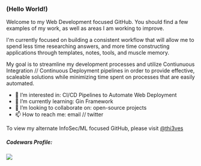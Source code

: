 ### (Hello World!)

Welcome to my Web Development focused GitHub.  You should find a few examples of my work, as well as areas I am working to improve.

I'm currently focused on building a consistent workflow that will allow me to spend less time researching answers, and more time constructing applications through templates, notes, tools, and muscle memory.

My goal is to streamline my development processes and utilize Contiunuous Integration // Continuous Deployment pipelines in order to provide effective, scaleable solutions while minimizing time spent on processes that are easily automated.

- 👀 I’m interested in: CI/CD Pipelines to Automate Web Deployment
- 🌱 I’m currently learning: Gin Framework
- 💞️ I’m looking to collaborate on: open-source projects
- 📫 How to reach me: email // twitter

To view my alternate InfoSec/ML focused GitHub, please visit [@thi3ves](https://github.com/thi3ves)

##### Codewars Profile:
[<img src="https://www.codewars.com/users/msonke/badges/large">](https://www.codewars.com/users/msonke)

<!---
msonke/msonke is a ✨ special ✨ repository because its `README.md` (this file) appears on your GitHub profile.
You can click the Preview link to take a look at your changes.
--->
